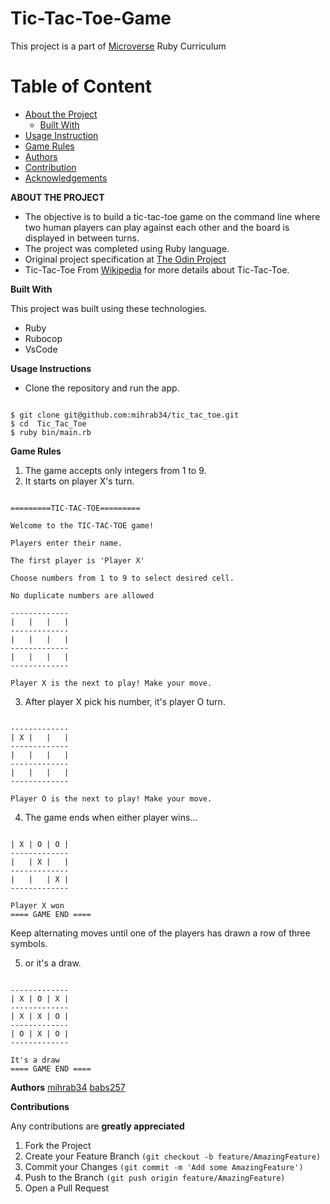 # Tic-Tac-Toe-Game

This project is a part of [Microverse](https://www.microverse.org/) Ruby Curriculum

# Table of Content



* [About the Project](#about-the-project)
  * [Built With](https://github.com/mihrab34/Tic-Tac-Toe-Game#built-with)
* [Usage Instruction](https://github.com/mihrab34/Tic-Tac-Toe-Game#usage-instruction)
* [Game Rules](https://github.com/mihrab34/Tic-Tac-Toe-Game#game-rules)
* [Authors](https://github.com/mihrab34/Tic-Tac-Toe-Game#authors)
* [Contribution](https://github.com/mihrab34/Tic-Tac-Toe-Game#contribution)
* [Acknowledgements](https://github.com/mihrab34/Tic-Tac-Toe-Game#acknowledgements)

**ABOUT THE PROJECT**

* The objective is to build a tic-tac-toe game on the command line where two human players can play against each other      and the board is displayed in between turns.
* The project was completed using Ruby language.
* Original project specification at [The Odin Project](https://www.theodinproject.com/courses/ruby-programming/lessons/oop)
* Tic-Tac-Toe From [Wikipedia](https://en.wikipedia.org/wiki/Tic-tac-toe) for more details about Tic-Tac-Toe.

**Built With**

This project was built using these technologies.

* Ruby
* Rubocop
* VsCode

**Usage Instructions**

* Clone the repository and run the app.

~~~~

$ git clone git@github.com:mihrab34/tic_tac_toe.git
$ cd  Tic_Tac_Toe
$ ruby bin/main.rb

~~~~

**Game Rules**

1. The game accepts only integers from 1 to 9.
2. It starts on player X's turn.

~~~~

=========TIC-TAC-TOE=========

Welcome to the TIC-TAC-TOE game!

Players enter their name.

The first player is 'Player X'

Choose numbers from 1 to 9 to select desired cell.

No duplicate numbers are allowed

-------------
|   |   |   |
-------------
|   |   |   |
-------------
|   |   |   |
-------------

Player X is the next to play! Make your move.

~~~~

3. After player X pick his number, it's player O turn.

~~~~

-------------
| X |   |   |
-------------
|   |   |   |
-------------
|   |   |   |
-------------

Player O is the next to play! Make your move.

~~~~

4. The game ends when either player wins...

~~~~

| X | O | O |
-------------
|   | X |   |
-------------
|   |   | X |
-------------

Player X won
==== GAME END ====

~~~~
Keep alternating moves until one of the players has drawn a row of three symbols.

 5. or it's a draw.

 ~~~~

-------------
| X | O | X |
-------------
| X | X | O |
-------------
| O | X | O |
-------------

It's a draw
==== GAME END ====
~~~~

**Authors**
[mihrab34](https://github.com/mihrab34)
[babs257](https://github.com/babs257)

**Contributions**

Any contributions are **greatly appreciated**

1. Fork the Project
2. Create your Feature Branch ```(git checkout -b feature/AmazingFeature)```
3. Commit your Changes ```(git commit -m 'Add some AmazingFeature')```
4. Push to the Branch ```(git push origin feature/AmazingFeature)```
5. Open a Pull Request